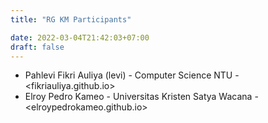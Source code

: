 ```yaml
---
title: "RG KM Participants"

date: 2022-03-04T21:42:03+07:00
draft: false
---
```


- Pahlevi Fikri Auliya (levi) - Computer Science NTU - <fikriauliya.github.io>
- Elroy Pedro Kameo - Universitas Kristen Satya Wacana - <elroypedrokameo.github.io>
